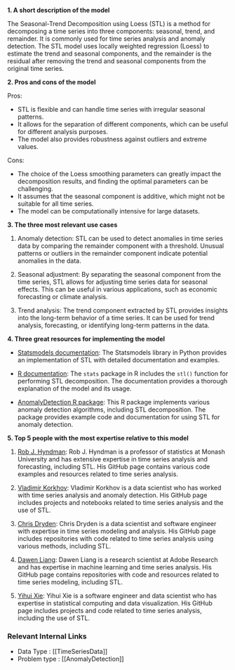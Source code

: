 **1. A short description of the model**

The Seasonal-Trend Decomposition using Loess (STL) is a method for decomposing a time series into three components: seasonal, trend, and remainder. It is commonly used for time series analysis and anomaly detection. The STL model uses locally weighted regression (Loess) to estimate the trend and seasonal components, and the remainder is the residual after removing the trend and seasonal components from the original time series.

**2. Pros and cons of the model**

Pros:
- STL is flexible and can handle time series with irregular seasonal patterns.
- It allows for the separation of different components, which can be useful for different analysis purposes.
- The model also provides robustness against outliers and extreme values.

Cons:
- The choice of the Loess smoothing parameters can greatly impact the decomposition results, and finding the optimal parameters can be challenging.
- It assumes that the seasonal component is additive, which might not be suitable for all time series.
- The model can be computationally intensive for large datasets.

**3. The three most relevant use cases**

1. Anomaly detection: STL can be used to detect anomalies in time series data by comparing the remainder component with a threshold. Unusual patterns or outliers in the remainder component indicate potential anomalies in the data.

2. Seasonal adjustment: By separating the seasonal component from the time series, STL allows for adjusting time series data for seasonal effects. This can be useful in various applications, such as economic forecasting or climate analysis.

3. Trend analysis: The trend component extracted by STL provides insights into the long-term behavior of a time series. It can be used for trend analysis, forecasting, or identifying long-term patterns in the data.

**4. Three great resources for implementing the model**

- [Statsmodels documentation](https://www.statsmodels.org/stable/generated/statsmodels.tsa.seasonal.STL.html): The Statsmodels library in Python provides an implementation of STL with detailed documentation and examples.

- [R documentation](https://pkg.robjhyndman.com/stats/): The `stats` package in R includes the `stl()` function for performing STL decomposition. The documentation provides a thorough explanation of the model and its usage.

- [AnomalyDetection R package](https://github.com/twitter/AnomalyDetection): This R package implements various anomaly detection algorithms, including STL decomposition. The package provides example code and documentation for using STL for anomaly detection.

**5. Top 5 people with the most expertise relative to this model**

1. [Rob J. Hyndman](https://github.com/robjhyndman): Rob J. Hyndman is a professor of statistics at Monash University and has extensive expertise in time series analysis and forecasting, including STL. His GitHub page contains various code examples and resources related to time series analysis.

2. [Vladimir Korkhov](https://github.com/vkorkhov): Vladimir Korkhov is a data scientist who has worked with time series analysis and anomaly detection. His GitHub page includes projects and notebooks related to time series analysis and the use of STL.

3. [Chris Dryden](https://github.com/ChrisDryden): Chris Dryden is a data scientist and software engineer with expertise in time series modeling and analysis. His GitHub page includes repositories with code related to time series analysis using various methods, including STL.

4. [Dawen Liang](https://github.com/dawenl): Dawen Liang is a research scientist at Adobe Research and has expertise in machine learning and time series analysis. His GitHub page contains repositories with code and resources related to time series modeling, including STL.

5. [Yihui Xie](https://github.com/yihui): Yihui Xie is a software engineer and data scientist who has expertise in statistical computing and data visualization. His GitHub page includes projects and code related to time series analysis, including the use of STL.


 ### Relevant Internal Links
- Data Type : [[TimeSeriesData]]
- Problem type : [[AnomalyDetection]]
